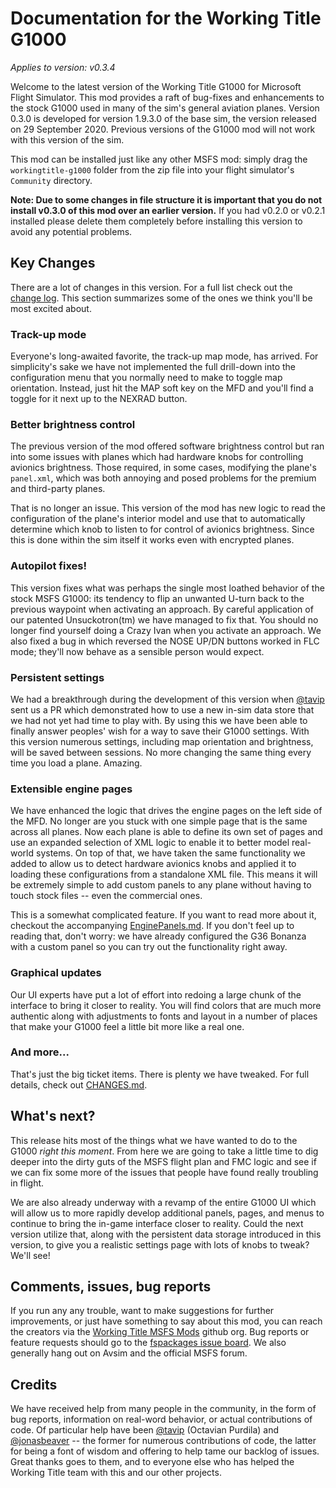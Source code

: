 # Documentation for the Working Title G1000

_Applies to version: v0.3.4_

Welcome to the latest version of the Working Title G1000 for Microsoft Flight Simulator.  This mod provides a raft of bug-fixes and enhancements to the stock G1000 used in many of the sim's general aviation planes.   Version 0.3.0 is developed for version 1.9.3.0 of the base sim, the version released on 29 September 2020.  Previous versions of the G1000 mod will not work with this version of the sim.

This mod can be installed just like any other MSFS mod:  simply drag the `workingtitle-g1000` folder from the zip file into your flight simulator's `Community` directory.

**Note:  Due to some changes in file structure it is important that you do not install v0.3.0 of this mod over an earlier version.**  If you had v0.2.0 or v0.2.1 installed please delete them completely before installing this version to avoid any potential problems.

## Key Changes

There are a lot of changes in this version.  For a full list check out the [change log](CHANGES.md).  This section summarizes some of the ones we think you'll be most excited about.

### Track-up mode

Everyone's long-awaited favorite, the track-up map mode, has arrived.  For simplicity's sake we have not implemented the full drill-down into the configuration menu that you normally need to make to toggle map orientation.  Instead, just hit the MAP soft key on the MFD and you'll find a toggle for it next up to the NEXRAD button.

### Better brightness control

The previous version of the mod offered software brightness control but ran into some issues with planes which had hardware knobs for controlling avionics brightness.  Those required, in some cases, modifying the plane's `panel.xml`, which was both annoying and posed problems for the premium and third-party planes.

That is no longer an issue.  This version of the mod has new logic to read the configuration of the plane's interior model and use that to automatically determine which knob to listen to for control of avionics brightness.  Since this is done within the sim itself it works even with encrypted planes.

### Autopilot fixes!

This version fixes what was perhaps the single most loathed behavior of the stock MSFS G1000:  its tendency to flip an unwanted U-turn back to the previous waypoint when activating an approach.  By careful application of our patented Unsuckotron(tm) we have managed to fix that.  You should no longer find yourself doing a Crazy Ivan when you activate an approach.  We also fixed a bug in which reversed the NOSE UP/DN buttons worked in FLC mode; they'll now behave as a sensible person would expect.

### Persistent settings

We had a breakthrough during the development of this version when [@tavip](https://github.com/tavip) sent us a PR which demonstrated how to use a new in-sim data store that we had not yet had time to play with.  By using this we have been able to finally answer peoples' wish for a way to save their G1000 settings.  With this version numerous settings, including map orientation and brightness, will be saved between sessions.  No more changing the same thing every time you load a plane.   Amazing.

### Extensible engine pages

We have enhanced the logic that drives the engine pages on the left side of the MFD.   No longer are you stuck with one simple page that is the same across all planes.  Now each plane is able to define its own set of pages and use an expanded selection of XML logic to enable it to better model real-world systems.  On top of that, we have taken the same functionality we added to allow us to detect hardware avionics knobs and applied it to loading these configurations from a standalone XML file.  This means it will be extremely simple to add custom panels to any plane without having to touch stock files -- even the commercial ones.

This is a somewhat complicated feature.  If you want to read more about it, checkout the accompanying [EnginePanels.md](EnginePanels.md).  If you don't feel up to reading that, don't worry:   we have already configured the G36 Bonanza with a custom panel so you can try out the functionality right away.

### Graphical updates

Our UI experts have put a lot of effort into redoing a large chunk of the interface to bring it closer to reality.  You will find colors that are much more authentic along with adjustments to fonts and layout in a number of places that make your G1000 feel a little bit more like a real one.

### And more...

That's just the big ticket items.  There is plenty we have tweaked.  For full details, check out [CHANGES.md](CHANGES.md).

## What's next?

This release hits most of the things what we have wanted to do to the G1000 *right this moment*.  From here we are going to take a little time to dig deeper into the dirty guts of the MSFS flight plan and FMC logic and see if we can fix some more of the issues that people have found really troubling in flight.

We are also already underway with a revamp of the entire G1000 UI which will allow us to more rapidly develop additional panels, pages, and menus to continue to bring the in-game interface closer to reality.   Could the next version utilize that, along with the persistent data storage introduced in this version, to give you a realistic settings page with lots of knobs to tweak?  We'll see!


## Comments, issues, bug reports

If you run any any trouble, want to make suggestions for further improvements, or just have something to say about this mod, you can reach the creators via the [Working Title MSFS Mods](https://github.com/Working-Title-MSFS-Mods) github org.  Bug reports or feature requests should go to the [fspackages issue board](https://github.com/Working-Title-MSFS-Mods/fspackages/issues).   We also generally hang out on Avsim and the official MSFS forum.

## Credits

We have received help from many people in the community, in the form of bug reports, information on real-word behavior, or actual contributions of code.  Of particular help have been [@tavip](https://github.com/tavip) (Octavian Purdila) and [@jonasbeaver](https://github.com/jonasbeaver) -- the former for numerous contributions of code, the latter for being a font of wisdom and offering to help tame our backlog of issues.  Great thanks goes to them, and to everyone else who has helped the Working Title team with this and our other projects.